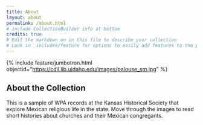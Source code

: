 ```yaml
---
title: About
layout: about
permalink: /about.html
# include CollectionBuilder info at bottom
credits: true
# Edit the markdown on in this file to describe your collection
# Look in _includes/feature for options to easily add features to the page
---
```


{% include feature/jumbotron.html objectid="https://cdil.lib.uidaho.edu/images/palouse_sm.jpg" %}

## About the Collection

This is a sample of WPA records at the Kansas Historical Society that explore Mexican religious life in the state. Move through the images to read short histories about churches and their Mexican congregants.

